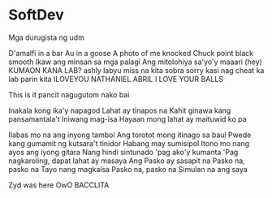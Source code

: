 # SoftDev
Mga durugista ng udm

D'amalfi in a bar Au in a goose
A photo of me knocked Chuck point black smooth
Ikaw ang minsan sa mga palagi
Ang mitolohiya sa'yo'y maaari (hey)
 KUMAON KANA LAB?
 ashly labyu miss na kita sobra sorry kasi nag cheat ka lab parin kita 
ILOVEYOU NATHANIEL ABRIL I LOVE YOUR BALLS


This is it pancit nagugutom nako bai

Inakala kong ika'y napagod
Lahat ay tinapos na
Kahit ginawa kang pansamantala't
Iniwang mag-isa
Hayaan mong lahat ay maituwid ko pa

Ilabas mo na ang inyong tambol
Ang torotot mong itinago sa baul
Pwede kang gumamit ng kutsara't tinidor
Habang may sumisipol
Itono mo nang ayos ang iyong gitara
Nang hindi sintunado 'pag ako'y kumanta
'Pag nagkaroling, dapat lahat ay masaya
Ang Pasko ay sasapit na
Pasko na, pasko na
Tayo nang magkaisa
Pasko na, pasko na
Simulan na ang saya

Zyd was here OwO
BACCLITA